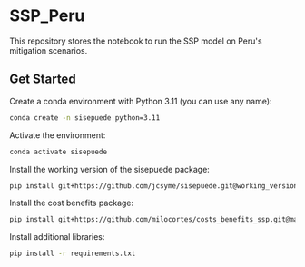 # SSP_Peru
This repository stores the notebook to run the SSP model on Peru's mitigation scenarios.

## Get Started

Create a conda environment with Python 3.11 (you can use any name):

```bash
conda create -n sisepuede python=3.11
```

Activate the environment:

```bash
conda activate sisepuede
```

Install the working version of the sisepuede package:

```bash
pip install git+https://github.com/jcsyme/sisepuede.git@working_version
```

Install the cost benefits package:

```bash
pip install git+https://github.com/milocortes/costs_benefits_ssp.git@main
```

Install additional libraries:

```bash
pip install -r requirements.txt
```